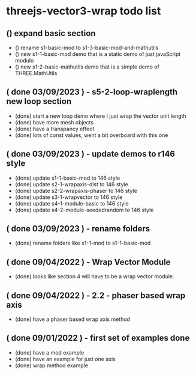 # threejs-vector3-wrap todo list

## () expand basic section
* () rename s1-basic-mod to s1-3-basic-mod-and-mathutils
* () new s1-1-basic-mod demo that is a static demo of just javaScript modulo
* () new s1-2-basic-mathutils demo that is a simple demo of THREE.MathUtils

<!-- DONE -->

## ( done 03/09/2023 ) - s5-2-loop-wraplength new loop section
* (done) start a new loop demo where I just wrap the vector unit length
* (done) have more mesh objects
* (done) have a transpancy effect
* (done) lots of const values, went a bit overboard with this one

## ( done 03/09/2023 ) - update demos to r146 style
* (done) update s1-1-basic-mod to 146 style
* (done) update s2-1-wrapaxis-dist to 146 style
* (done) update s2-2-wrapaxis-phaser to 146 style
* (done) update s3-1-wrapvector to 146 style
* (done) update s4-1-module-basic to 146 style
* (done) update s4-2-module-seededrandom to 146 style

## ( done 03/09/2023 ) - rename folders
* (done) rename folders like s1-1-mod to s1-1-basic-mod

## ( done 09/04/2022 ) - Wrap Vector Module
* (done) looks like section 4 will have to be a wrap vector module.

## ( done 09/04/2022 ) - 2.2 - phaser based wrap axis
* (done) have a phaser based wrap axis method

## ( done 09/01/2022 ) - first set of examples done
* (done) have a mod example
* (done) have an example for just one axis
* (done) wrap method example

